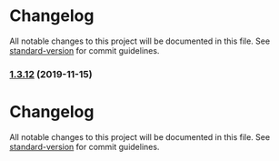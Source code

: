 # Changelog

All notable changes to this project will be documented in this file. See [standard-version](https://github.com/conventional-changelog/standard-version) for commit guidelines.

### [1.3.12](https://github.com/qbitartifacts/rec-api/compare/v1.3.11...v1.3.12) (2019-11-15)

# Changelog

All notable changes to this project will be documented in this file. See [standard-version](https://github.com/conventional-changelog/standard-version) for commit guidelines.
